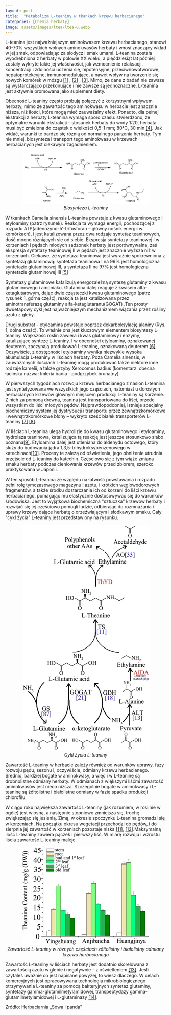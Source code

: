 ```yaml
---
layout: post
title:  "Metabolizm L-teaniny w tkankach krzewu herbacianego"
categories: [Chemia herbaty]
image: assets/images/ltea/ltea-0.webp
---
```


L-teanina jest najważniejszym aminokwasem krzewu herbacianego, stanowi 40-70% wszystkich wolnych aminokwasów herbaty i wnosi znaczący wkład w jej smak, odpowiadając za słodycz i smak umami. L-teanina została wyodrębniona z herbaty w połowie XX wieku, a pięćdziesiąt lat później zostały wykryte takie jej właściwości, jak wzmocnienie relaksacji, koncentracji i zdolności uczenia się, hipotensyjne, przeciwnowotworowe, hepatoprotekcyjne, immunomodulujące, a nawet wpływ na tworzenie się nowych komórek w mózgu [[1]](https://pubmed.ncbi.nlm.nih.gov/21735448/) , [[2]](https://pubmed.ncbi.nlm.nih.gov/28429900/) , [[3]](https://pubmed.ncbi.nlm.nih.gov/31952134/). Mimo, że dane z badań nie zawsze są wystarczająco przekonujące i nie zawsze są jednoznaczne, L-teanina jest aktywnie promowana jako suplement diety.

Obecność L-teaniny często próbują połączyć z korzystnymi wpływem herbaty, mimo że zawartość tego aminokwasu w herbacie jest znacznie niższa, niż ilości, które mogą mieć zauważalny efekt. Ponadto, dla pełnej ekstrakcji z herbaty L-teanina wymaga sporo czasu: stwierdzono, że optymalne warunki ekstrakcji – stosunek herbaty do wody 1:20, herbata musi być zmielona do cząstek o wielkości 0,5-1 mm; 80°C, 30 min [[4]](https://pubmed.ncbi.nlm.nih.gov/21735551/). Jak widać, warunki te bardzo się różnią od normalnego parzenia herbaty. Tym nie mniej, biosynteza i transport tego aminokwasu w krzewach herbacianych jest ciekawym zagadnieniem.

<p align="center">
  <img alt="ltea-1" src="/assets/images/ltea/ltea-1.webp" width="400">
  <br>
    <em><i>Biosynteza L-teaniny </i></em>
</p>

W tkankach Camelia sinensis L-teanina powstaje z kwasu glutaminowego i etyloaminy (patrz rysunek). Reakcja ta wymaga energii, pochodzącej z rozpadu ATP(adenozyno-5′-trifosforan – główny nośnik energii w komórkach), i jest katalizowana przez dwa rodzaje syntetaz teaninowych, dość mocno różniących się od siebie. Ekspresja syntetazy teaninowej I w korzeniach i pędach młodych sadzonek herbaty jest porównywalna, zaś ekspresja syntetazy teaninowej II w pędach jest znacznie wyższa niż w korzeniach. Ciekawe, że syntetaza teaninowa jest wyraźnie spokrewniona z syntetazą glutaminową: syntetaza teaninowa I na 99% jest homologiczna syntetazie glutaminowej III, a syntetaza II na 97% jest homologiczna syntetazie glutaminowej III [[5]](https://www.sciencedirect.com/science/article/abs/pii/S1874390008000335?fbclid=IwAR3w45Yte96waWZ9mKs-YTjF-s0Y8NTX-EngpformPjK0ZExvN0S5zY5wEc&via%3Dihub)

Syntetazy glutaminowe katalizują energozależną syntezę glutaminy z kwasu glutaminowego i amoniaku. Glutamina dalej reaguje z kwasem alfa-ketaglutarowym, dając dwie cząsteczki kwasu glutaminowego (patrz rysunek 1, górna część), reakcja ta jest katalizowana przez aminotransferazę glutaminy alfa-ketaglutaranu(GOGAT) .Ten prosty dwuetapowy cykl jest najważniejszym mechanizmem wiązania przez rośliny azotu z gleby.

Drugi substrat - etyloamina powstaje poprzez dekarboksylację alaniny (Rys. 1, dolna cześć). To właśnie ona jest kluczowym elementem biosyntezy L-teaniny. Większość roślin zawiera i kwas glutaminowy i enzymy, katalizujące syntezę L-teaniny. I w obecności etyloaminy, oznakowanej deuterem, zaczynają produkować L-teaninę, oznakowaną deuterem [[6]](https://pubmed.ncbi.nlm.nih.gov/28796499/). Oczywiście, z dostępności etyloaminy wynika niezwykle wysoka akumulacja L-teaniny w liściach herbaty. Poza Camelia sinensis, w zauważalnych ilościach L-teaninę mogą produkować także niektóre inne rodzaje kamelii, a także grzyby Xerocomus badius (komentarz: obecna łacińska nazwa: Imleria badia - podgrzybek brunatny).

W pierwszych tygodniach rozwoju krzewu herbacianego z nasion L-teanina jest syntetyzowana we wszystkich jego częściach, natomiast u dorosłych herbacianych krzewów głównym miejscem produkcji L-teaniny są korzenie. Z nich za pomocą drewna, teanina jest transportowana do liści, przede wszystkim do liści młodych pędów. Najprawdopodobniej, istnieje specjalny biochemiczny system jej dystrybucji i transportu przez zewnątrzkomórkowe i wewnątrzkomórkowe błony – wykryto sześć białek transporterów L-teaniny [[7]](https://pubmed.ncbi.nlm.nih.gov/31461558/) [[8]](https://pubmed.ncbi.nlm.nih.gov/32067561/).

W liściach L-teanina ulega hydrolizie do kwasu glutaminowego i etyloaminy, hydrolaza teaninowa, katalizująca tą reakcję jest jeszcze stosunkowo słabo poznana[[9]](https://www.jstage.jst.go.jp/article/bbb1961/49/10/49_10_2913/_article?fbclid=IwAR0D4zH-FDxuh5vwKTcO9ubEjZ1OGA6FXhljH57_0mqb8jXRG-fWIVDSA0I). Etyloamina dalej jest utleniana do aldehydu octowego, który służy do budowania jądra 1,3,5-trihydroksybenzenowego w katechinach[[10]](https://www.sciencedirect.com/science/article/abs/pii/S0031942200882345?via%3Dihub&fbclid=IwAR1-xkRBNjBhCBZjEC-5gabLdB1w8g-3rBi54IqBOK5odYmq7QTqI8LwgUo). Procesy te zależą od oświetlenia, jego obniżenie utrudnia przejście od L-teaniny do katechin. Częściowo się z tym wiąże zmiana smaku herbaty podczas cieniowania krzewów przed zbiorem, szeroko praktykowana w Japonii.

W ten sposób L-teanina ze względu na łatwość powstawania i rozpadu pełni rolę tymczasowego magazynu i azotu, i krótkich węglowodorowych fragmentów, a także środku dostarczania ich od korzeni do liści krzewu herbacianego, pomagając mu elastycznie dostosowywać się do warunków środowiska. Jest to wyjątkowa biochemiczna "sztuczka" krzewów herbaty i rozwijać się jej częściowo pomogli ludzie, odbierając do rozmnażania i uprawy krzewy dające herbatę o orzeźwiającym i słodkawym smaku. Cały "cykl życia" L-teaniny jest przedstawiony na rysunku.

<p align="center">
  <img alt="ltea-2" src="/assets/images/ltea/ltea-2.webp" width="400">
  <br>
    <em><i>Cykl życia L-teaniny </i></em>
</p>

Zawartość L-teaniny w herbacie zależy również od warunków uprawy, fazy rozwoju pędu, sezonu i, oczywiście, odmiany krzewu herbacianego. Średnio, bardziej bogate w aminokwasy, a więc i w L-teaninę są drobnolistne odmiany herbaty. W odmianach z większymi liśćmi zawartość aminokwasów jest nieco niższa. Szczególnie bogate w aminokwasy i L-teaninę są żółtolistne i białolistne odmiany w fazie spadku produkcji chlorofilu.

W ciągu roku największa zawartość L-teaniny (jak rozumiem, w roślinie w ogóle) jest wiosną, a następnie stopniowo zmniejsza się, trochę zwiększając się jesienią. Zimą, w okresie spoczynku L-teanina gromadzi się w korzeniach. Na początku okresu wegetacji przechodzi do pędów, i do sierpnia jej zawartość w korzeniach pozostaje niska [[11]](https://www.ncbi.nlm.nih.gov/pmc/articles/PMC5383724/), [[12]](https://pubmed.ncbi.nlm.nih.gov/31749819/).Maksymalną ilość L-teaniny zawiera pączek i pierwszy liść. W miarę rozwoju i wzrostu liścia zawartość L-teaniny maleje.

<p align="center">
  <img alt="ltea-3" src="/assets/images/ltea/ltea-3.webp" width="400">
  <br>
    <em><i>Zawartość L-teaniny w różnych częściach żółtolistny i białolistny odmiany krzewu herbacianego </i></em>
</p>

Zawartość L-teaniny w liściach herbaty jest dodatnio skorelowana z zawartością azotu w glebie i negatywnie – z oświetleniem [[13]](https://pubmed.ncbi.nlm.nih.gov/26058162/). Jeśli czytałeś uważnie co jest napisane powyżej, to wiesz dlaczego. W celach komercyjnych jest opracowywana technologia mikrobiologicznego otrzymywania L-teaniny za pomocą bakteryjnych syntetaz glutaminy, syntetazy gamma-glutamilmetylamidowej,  transpeptydazy gamma-glutamilmetylamidowej i L-glutaminazy [[14]](https://pubmed.ncbi.nlm.nih.gov/25871834/).


Źródło: [Herbaciarnia „Sowa i panda”](https://vk.com/club47905050)
